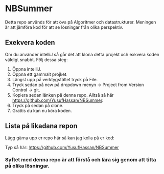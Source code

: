 # NBSummer
Detta repo används för att öva på Algoritmer och datastrukturer. Meningen är att jämföra kod för att se lösningar från olika perspektiv. 

## Exekvera koden
Om du använder intelliJ så går det att klona detta projekt och exkvera koden väldigt snabbt. Följ dessa steg:
1. Öppna intelliJ.
2. Öppna ett gammalt projket.
3. Längst upp på verktygsfältet tryck på File.
4. Tryck sedan på new på dropdown menyn -> Project from Version Control -> git. 
5. Kopiera sedan länken på denna repo. Alltså så här https://github.com/YusufHassan/NBSummer.
6. Tryck på sedan på clone.
7. Grattis du kan nu köra koden.

## Lista på likadana repon

Lägg gärna upp er repo här så kan jag kolla på er kod:

Typ så här: https://github.com/YusufHassan/NBSummer

### Syftet med denna repo är att förstå och lära sig genom att titta på olika lösningar.

